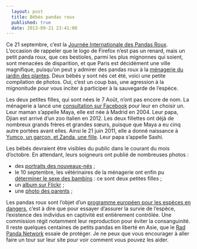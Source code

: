 ```yaml
---
  layout: post
  title: Bébés pandas roux
  published: true
  date: 2013-09-21 23:41:00
---
```


Ce 21 septembre, c’est la [Journée Internationale des Pandas Roux](http://redpandanetwork.org/get-involved/international-red-panda-day/). L’occasion de rappeler que le logo de Firefox n’est pas un renard, mais un petit panda roux, que ces bestioles, parmi les plus mignonnes qui soient, sont menacées de disparition, et que Paris est décidément une ville magnifique, puisqu’on peut y admirer des pandas roux à la [ménagerie du jardin des plantes](http://www.mnhn.fr/museum/foffice/tous/tous/guidePratique/lieuxVisiter/LieuxAVisiter/FLieuAVisiter.xsp?i=1&AE_ID=204&nav=liste&SITE_ID=10&idx=3&LIEU_ID=210&INFO_ID=22&MAN_ID=260&cl=fr). Deux bébés y sont nés cet été, voici une petite compilation de photos. Oui, c’est un coup bas, une agression à la mignonitude pour vous inciter à participer à la sauvegarde de l’espèce.

Les deux petites filles, qui sont nées le 7 Août, n’ont pas encore de nom. La ménagerie a lancé une [consultation sur Facebook](https://www.facebook.com/menageriezoodujardindesplantes/posts/668762343133834) pour leur en choisir un. Leur maman s’appelle Maya, elle est née à Madrid en 2004. Leur papa, Djian est arrivé d’un zoo italien en 2012. Les deux fillettes ont déjà de nombreux grands frères et grandes sœurs, puisque que Maya a eu cinq autre portées avant elles. Ainsi le 21 juin 2011, elle a donné naissance à [Yumco, un garçon, et Zanda, une fille](https://pbs.twimg.com/media/BRnQAcCCMAATZES.jpg:large). Leur papa s’appelle Sashi.

Les bébés devraient être visibles du public dans le courant du mois d’octobre. En attendant, leurs soigneurs ont publié de nombreuses photos :
 - des [portraits des nouveaux-nés](https://www.facebook.com/media/set/?set=a.648500935159975.1073741853.191090394234367&type=1) ;
 - le 10 septembre, les vétérinaires de la ménagerie ont enfin pu [déterminer le sexe des bambins](https://www.facebook.com/media/set/?set=a.665476950129040.1073741858.191090394234367&type=1) : ce sont deux petites filles ;
 - un [album sur Flickr](http://www.flickr.com/photos/mnhn/sets/72157635483208344/with/9722532723/) ;
 - une [photo des parents](https://pbs.twimg.com/media/BRncN-1CUAAegNx.jpg:large) ;

Les pandas roux sont l’objet d’un [programme européen pour les espèces en dangers](http://fr.wikipedia.org/wiki/Programme_europ%C3%A9en_pour_les_esp%C3%A8ces_menac%C3%A9es), c’est à dire que pour essayer d’assurer la survie de l’espèce, l’existence des individus en captivité est entièrement contrôlée. Une commission régit notamment leur reproduction pour éviter la consanguinité. Il reste quelques centaines de petits pandas en liberté en Asie, que le [Rad Panda Network](http://redpandanetwork.org) essaie de protéger. Je ne peux que vous encourager à aller faire un tour sur leur site pour voir comment vous pouvez les aider.

